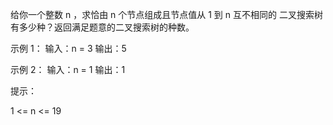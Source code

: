 给你一个整数 n ，求恰由 n 个节点组成且节点值从 1 到 n 互不相同的 二叉搜索树 有多少种？返回满足题意的二叉搜索树的种数。

示例 1：
输入：n = 3
输出：5


示例 2：
输入：n = 1
输出：1
 

提示：

1 <= n <= 19


